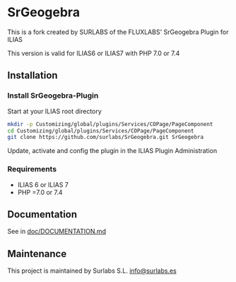 # SrGeogebra #

This is a fork created by SURLABS of the FLUXLABS' SrGeogebra Plugin for ILIAS

This version is valid for ILIAS6 or ILIAS7 with PHP 7.0 or 7.4


## Installation

### Install SrGeogebra-Plugin
Start at your ILIAS root directory
```bash
mkdir -p Customizing/global/plugins/Services/COPage/PageComponent
cd Customizing/global/plugins/Services/COPage/PageComponent
git clone https://github.com/surlabs/SrGeogebra.git SrGeogebra
```
Update, activate and config the plugin in the ILIAS Plugin Administration

### Requirements
* ILIAS 6 or ILIAS 7
* PHP =7.0 or 7.4

## Documentation
See in [doc/DOCUMENTATION.md](./doc/DOCUMENTATION.md)

## Maintenance

This project is maintained by Surlabs S.L. info@surlabs.es
